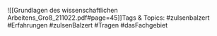 
![[Grundlagen des wissenschaftlichen Arbeitens_Groß_211022.pdf#page=45]]Tags & Topics:
   #zulsenbalzert
   #Erfahrungen
   #zulsenBalzert
   #Tragen
   #dasFachgebiet